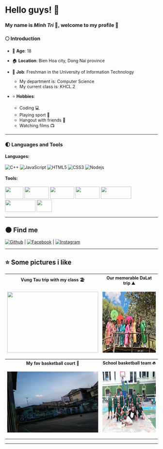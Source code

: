 # Hello guys! :sunflower:  
### My name is ***Minh Tri*** :boy:, welcome to my profile 👋
### :full_moon: Introduction
* :birthday: **Age**: 18 
* :house:  **Location**: Bien Hoa city, Dong Nai province
* :handbag: **Job**: Freshman in the University of Information Technology

    * My department is: Computer Science
    * My current class is: KHCL.2
* :star: **Hobbies**:
    * Coding :computer:
    * Playing sport :basketball:
    * Hangout with friends :two_men_holding_hands:
    * Watching films :tv:      

---


### :first_quarter_moon: **Languages** and **Tools**




####  Languages: 
![C++](https://img.shields.io/badge/-C++-000000?style=flat&logo=c%2B%2B)
![JavaScript](https://img.shields.io/badge/-JavaScript-000000?style=flat&logo=javascript)
![HTML5](https://img.shields.io/badge/-HTML5-000000?style=flat&logo=html5)
![CSS3](https://img.shields.io/badge/-CSS-000000?style=flat&logo=css3)
![Nodejs](https://img.shields.io/badge/-Nodejs-black?style=flat-square&logo=Node.js&logoColor=00d632)


#### Tools:

<code><img  height="40" width="60"  height="68px" src="https://www.vectorlogo.zone/logos/visualstudio_code/visualstudio_code-icon.svg"></code>
<code><img  height="40" width="80"  src="https://www.vectorlogo.zone/logos/git-scm/git-scm-ar21.svg"></code>
<code><img  height="40" width="80"  src="https://www.vectorlogo.zone/logos/figma/figma-ar21.svg"></code>
<code><img  height="40" width="80"  src="https://www.vectorlogo.zone/logos/canva/canva-ar21.svg"></code>
<code><img  height="40" width="100"  src="https://seeklogo.com/images/P/postman-logo-5110850F84-seeklogo.com.png"></code>
<code><img  height="40" width="100"  src="https://seeklogo.com/images/N/notion-logo-4CE8FBF5C5-seeklogo.com.png"></code>
<code><img  height="40" width="50"  src="https://seeklogo.com/images/N/nodejs-logo-D26404F360-seeklogo.com.png"></code>







---

## :new_moon: **Find me**

[![Github](https://img.shields.io/badge/-Github-000?style=flat&logo=Github&logoColor=white)](https://github.com/MinhTri017) | [![Facebook](https://img.shields.io/badge/Facebook-%231877F2.svg?&style=flat&logo=facebook&logoColor=white)](https://www.facebook.com/profile.php?id=100006472204856) | [![Instagram](https://img.shields.io/badge/Instagram-%23E4405F.svg?&style=flat&logo=instagram&logoColor=white)](https://www.instagram.com/minnhtrii/)

---


## ⭐ **Some pictures i like** 
<table style="width:100%; table-layout:fixed">
 <tr>
    <th>Vung Tau trip with my class 🏖️</th>
    <th>Our memorable DaLat trip ⛰️</th>
  </tr>  
   <tr>
      <td>
         <p> <img  height="200" width="300"  src="https://scontent-hkt1-1.xx.fbcdn.net/v/t1.6435-9/65283678_626097541209190_4538532606433558528_n.jpg?_nc_cat=102&ccb=1-5&_nc_sid=0debeb&_nc_ohc=UxIo3lKmP1EAX-uv4Jd&_nc_ht=scontent-hkt1-1.xx&oh=00_AT_-qvycoz_-VJ9f74whlZOzj-MVZHyRPZtcEadH1Wk13g&oe=6217C2B5"> </p>
      </td>
      <td>
           <p> <img  height="200" width="300"  src="z3064188222479_ae17fb0e257dcdb7238d3d3254a26625.jpg"> </p>
      </td>
     
   </tr>
   <tr>
       <th>My fav basketball court 🏀</th>
       <th>School basketball team 🔥 </th>
   </tr>
   <tr>
      <td>
       <p> <img  height="200" width="300" src="z3064198645104_127de53cabc639dc6c504bf5d8bbf3f4.jpg"> </p>
      </td>
       <td>
           <p> <img  height="200" width="300"  src="z3064189922342_e9f1c6d69215785a20eb585a3f44da8a.jpg"> </p>
      </td>
      
   </tr>
</table>

---


<!--
>some pictures i like 
* <img align="left"  width="22px" src="https://cdn.jsdelivr.net/npm/simple-icons@v3/icons/facebook.svg" />**[Facebook](https://www.facebook.com/profile.php?id=100006472204856)**
* <img align="left" width="22px" src="https://cdn.jsdelivr.net/npm/simple-icons@v3/icons/instagram.svg" />**[Instagram](https://www.instagram.com/minnhtrii/)**
![JavaScript](https://img.shields.io/badge/-JavaScript-000000?style=flat&logo=javascript)
![C++](https://img.shields.io/badge/-C++-7FFFD4?style=flat&logo=c%2B%2B)
**Minhtri0817/Minhtri0817** is a ✨ _special_ ✨ repository because its `README.md` (this file) appears on your GitHub profile.
#### Languages:
* :one: **c++**  <img text-align="center" width="22px" src="https://cdn.jsdelivr.net/npm/simple-icons@v3/icons/cplusplus.svg" /> ![C++](https://img.shields.io/badge/-C++-000000?style=flat&logo=c%2B%2B)
* :two: **html**  <img text-align="center" width="22px" src="https://cdn.jsdelivr.net/npm/simple-icons@v3/icons/html5.svg" />
* :three: **css**  <img text-align="center" width="22px" src="https://cdn.jsdelivr.net/npm/simple-icons@v3/icons/css3.svg" />
* :four: **javascript** <img text-align="center" width="22px" src="https://cdn.jsdelivr.net/npm/simple-icons@v3/icons/javascript.svg" />
Here are some ideas to get you started:

- 🔭 I’m currently working on ...
- 🌱 I’m currently learning ...
- 👯 I’m looking to collaborate on ...
- 🤔 I’m looking for help with ...
- 💬 Ask me about ...
- 📫 How to reach me: ...
- 😄 Pronouns: ...
- ⚡ Fun fact: ...
-->
